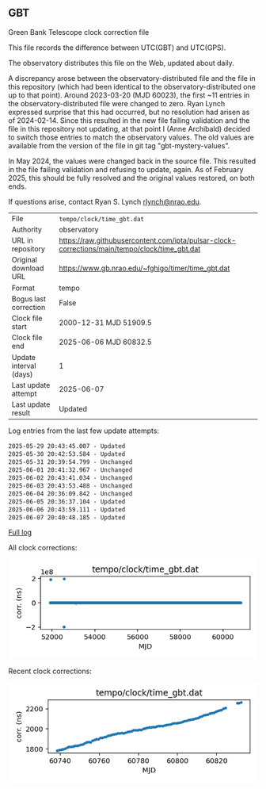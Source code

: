 
## GBT

Green Bank Telescope clock correction file

This file records the difference between UTC(GBT) and UTC(GPS).

The observatory distributes this file on the Web, updated about daily.

A discrepancy arose between the observatory-distributed file and the
file in this repository (which had been identical to the 
observatory-distributed one up to that point). Around 
2023-03-20 (MJD 60023), the first ~11 entries in the 
observatory-distributed file were changed to zero.
Ryan Lynch expressed surprise that this had occurred, but no
resolution had arisen as of 2024-02-14. Since this resulted in
the new file failing validation and the file in this repository
not updating, at that point I (Anne Archibald) decided to
switch those entries to match the observatory values. The old values
are available from the version of the file in git tag 
"gbt-mystery-values".

In May 2024, the values were changed back in the source file.
This resulted in the file failing validation and refusing to update,
again. As of February 2025, this should be fully resolved and the
original values restored, on both ends.

If questions arise, contact Ryan S. Lynch <rlynch@nrao.edu>.

|     |     |
|:--- |:--- |
| File | `tempo/clock/time_gbt.dat` |
| Authority | observatory |
| URL in repository | <https://raw.githubusercontent.com/ipta/pulsar-clock-corrections/main/tempo/clock/time_gbt.dat> |
| Original download URL | <https://www.gb.nrao.edu/~fghigo/timer/time_gbt.dat> |
| Format | tempo |
| Bogus last correction | False |
| Clock file start | 2000-12-31 MJD 51909.5 |
| Clock file end | 2025-06-06 MJD 60832.5 |
| Update interval (days) | 1 |
| Last update attempt | 2025-06-07 |
| Last update result | Updated |

Log entries from the last few update attempts:
```
2025-05-29 20:43:45.007 - Updated
2025-05-30 20:42:53.584 - Updated
2025-05-31 20:39:54.799 - Unchanged
2025-06-01 20:41:32.967 - Unchanged
2025-06-02 20:43:41.034 - Unchanged
2025-06-03 20:43:53.488 - Unchanged
2025-06-04 20:36:09.842 - Unchanged
2025-06-05 20:36:37.104 - Updated
2025-06-06 20:43:59.111 - Updated
2025-06-07 20:40:48.185 - Updated
```
[Full log](https://raw.githubusercontent.com/ipta/pulsar-clock-corrections/main/log/tempo/clock/time_gbt.dat.log)


All clock corrections:

![plot of all clock corrections](time_gbt.dat.png "All corrections")

Recent clock corrections:

![plot of recent clock corrections](time_gbt.dat.short.png "Recent corrections")


